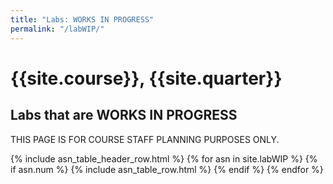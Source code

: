 ```yaml
---
title: "Labs: WORKS IN PROGRESS"
permalink: "/labWIP/"
---
```


# {{site.course}}, {{site.quarter}}

## Labs that are WORKS IN PROGRESS

THIS PAGE IS FOR COURSE STAFF PLANNING PURPOSES ONLY.

<table id="lab_table" class="asn_table">
  {% include asn_table_header_row.html %}
  {% for asn in site.labWIP %}
    {% if asn.num %} 
     {% include asn_table_row.html %}
    {% endif %}
  {% endfor %}
</table>


